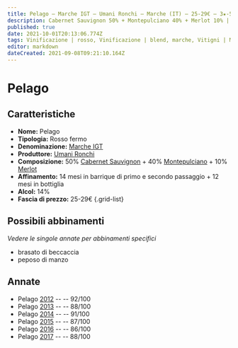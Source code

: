 ```yaml
---
title: Pelago – Marche IGT – Umani Ronchi – Marche (IT) – 25-29€ – 3★-5★
description: Cabernet Sauvignon 50% + Montepulciano 40% + Merlot 10% | Brasato di beccaccia – Peposo di manzo
published: true
date: 2021-10-01T20:13:06.774Z
tags: Vinificazione | rosso, Vinificazione | blend, marche, Vitigni | Montepulciano, Valutazioni | 5 stelle, Vitigni | Cabernet Sauvignon, merlot, brasato di beccaccia, peposo di manzo, Prezzi | 25-29€
editor: markdown
dateCreated: 2021-09-08T09:21:10.164Z
---
```


# Pelago

## Caratteristiche
- **Nome:** Pelago
- **Tipologia:** Rosso fermo
- **Denominazione:** [Marche IGT](/denominazioni/Italia/Marche/IGT/Marche)
- **Produttore:** [Umani Ronchi](/produttori/Italia/Marche/Umani-Ronchi) 
- **Composizione:** 50% [Cabernet Sauvignon](/vitigni/Francia/bacca-nera/cabernet-sauvignon) + 40% [Montepulciano](/vitigni/Italia/bacca-nera/montepulciano) + 10% [Merlot](/vitigni/Francia/bacca-nera/merlot)
- **Affinamento:** 14 mesi in barrique di primo e secondo passaggio + 12 mesi in bottiglia
- **Alcol:** 14%
- **Fascia di prezzo:** 25-29€
{.grid-list}



## Possibili abbinamenti
*Vedere le singole annate per abbinamenti specifici*

- brasato di beccaccia
- peposo di manzo

## Annate
- Pelago [2012](/vini/Italia/Marche/Umani-Ronchi/Pelago/2012) -- <span class="star-5"></span> -- 92/100
- Pelago [2013](/vini/Italia/Marche/Umani-Ronchi/Pelago/2013) -- <span class="star-3"></span> -- 88/100
- Pelago [2014](/vini/Italia/Marche/Umani-Ronchi/Pelago/2014) -- <span class="star-5"></span> -- 91/100
- Pelago [2015](/vini/Italia/Marche/Umani-Ronchi/Pelago/2015) -- <span class="star-3"></span> -- 87/100
- Pelago [2016](/vini/Italia/Marche/Umani-Ronchi/Pelago/2016) -- <span class="star-3"></span> -- 86/100
- Pelago [2017](/vini/Italia/Marche/Umani-Ronchi/Pelago/2017) -- <span class="star-3"></span> -- 88/100




